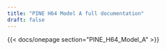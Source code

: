 ```yaml
---
title: "PINE H64 Model A full documentation"
draft: false
---
```


{{< docs/onepage section="PINE_H64_Model_A" >}}
